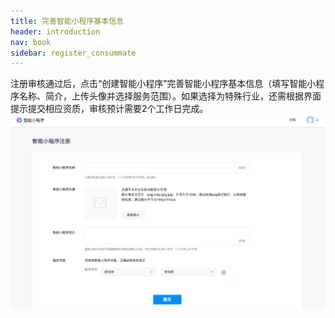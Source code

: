 ```yaml
---
title: 完善智能小程序基本信息
header: introduction
nav: book
sidebar: register_consummate
---
```






注册审核通过后，点击“创建智能小程序”完善智能小程序基本信息（填写智能小程序名称、简介，上传头像并选择服务范围）。如果选择为特殊行业，还需根据界面提示提交相应资质，审核预计需要2个工作日完成。
![图片](../../img/introduction/register/register-08.png)

